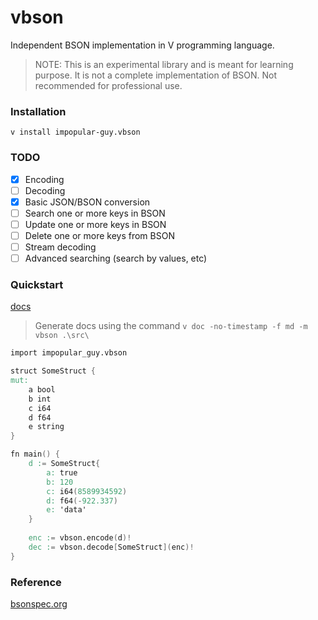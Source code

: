 # vbson

Independent BSON implementation in V programming language.

> NOTE: This is an experimental library and is meant for learning purpose. It is not a complete implementation of BSON. Not recommended for professional use.

### Installation
```
v install impopular-guy.vbson
```

### TODO

- [x] Encoding
- [ ] Decoding
- [x] Basic JSON/BSON conversion
- [ ] Search one or more keys in BSON
- [ ] Update one or more keys in BSON
- [ ] Delete one or more keys from BSON
- [ ] Stream decoding
- [ ] Advanced searching (search by values, etc)

### Quickstart

[docs](https://github.com/impopular-guy/vbson/blob/main/_docs/vbson.md)

> Generate docs using the command `v doc -no-timestamp -f md -m vbson .\src\`

```v
import impopular_guy.vbson

struct SomeStruct {
mut:
    a bool
    b int
    c i64
    d f64
    e string
}

fn main() {
    d := SomeStruct{
		a: true
		b: 120
		c: i64(8589934592)
		d: f64(-922.337)
		e: 'data'
	}
    
    enc := vbson.encode(d)!
    dec := vbson.decode[SomeStruct](enc)!
}
```

### Reference

[bsonspec.org](https://bsonspec.org/spec.html)
